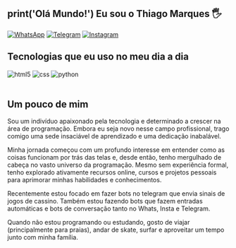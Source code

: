 ## print('Olá Mundo!') Eu sou o Thiago Marques 🖐️

[![WhatsApp](https://img.shields.io/badge/WhatsApp-25D366?style=for-the-badge&logo=whatsapp&logoColor=white)](https://wa.me/5551991018166)
[![Telegram](https://img.shields.io/badge/Telegram-2CA5E0?style=for-the-badge&logo=telegram&logoColor=white)](https://t.me/devmarquex)
[![Instagram](https://img.shields.io/badge/Instagram-E4405F?style=for-the-badge&logo=instagram&logoColor=white)](https://www.instagram.com/thi_marquex/)

## Tecnologias que eu uso no meu dia a dia

<div style="display: inline_block">
  
  <img align="center" alt="html5" src="https://img.shields.io/badge/HTML5-E34F26?style=for-the-badge&logo=html5&logoColor=white" />
  <img align="center" alt="css" src="https://img.shields.io/badge/CSS3-1572B6?style=for-the-badge&logo=css3&logoColor=white" />
  <img align="center" alt="python" src="https://img.shields.io/badge/Python-14354C?style=for-the-badge&logo=python&logoColor=white" />

</div><br/>

## Um pouco de mim 

Sou um indivíduo apaixonado pela tecnologia e determinado a crescer na área de programação. Embora eu seja novo nesse campo profissional, trago comigo uma sede insaciável de aprendizado e uma dedicação inabalável.

Minha jornada começou com um profundo interesse em entender como as coisas funcionam por trás das telas e, desde então, tenho mergulhado de cabeça no vasto universo da programação. Mesmo sem experiência formal, tenho explorado ativamente recursos online, cursos e projetos pessoais para aprimorar minhas habilidades e conhecimentos.

Recentemente estou focado em fazer bots no telegram que envia sinais de jogos de cassino. Também estou fazendo bots que fazem entradas automáticas e bots de conversação tanto no Whats, Insta e Telegram.

Quando não estou programando ou estudando, gosto de viajar (principalmente para praias), andar de skate, surfar e aproveitar um tempo junto com minha família.
